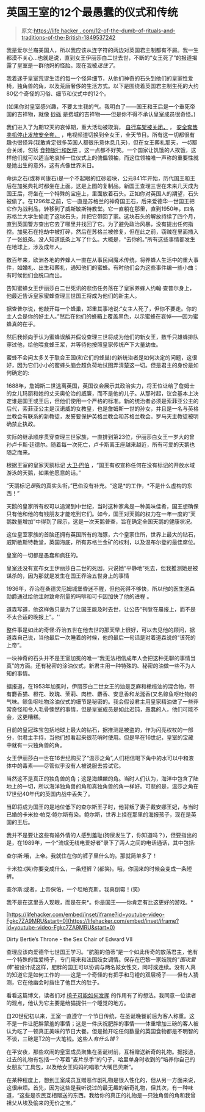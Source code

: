 # 英国王室的12个最愚蠢的仪式和传统

> 原文:[https://life hacker . com/12-of-the-dumb-of-rituals-and-traditions-of-the-British-1849537242](https://lifehacker.com/12-of-the-dumbest-rituals-and-traditions-of-the-british-1849537242)

我是爱尔兰裔美国人，所以我应该从连字符的两边对英国君主制都有不屑。我一生都漠不关心...也就是说，直到女王伊丽莎白二世去世，不断的“女王死了”的报道揭露了皇室是一群他妈的怪胎。现在我被*迷住了*。

我着迷于皇室荒谬生活的每一个怪异细节，从他们神奇的石头到他们的皇家性爱椅，独角兽的角，以及荒唐奢侈的生活方式。以下是围绕着英国君主制生死的大约80亿个奇怪的习俗、细节和仪式中的12个。

(如果你对皇室感兴趣，不要太生我的气。我明白了——国王和王后是一个垂死帝国的吉祥物，就像 [砂砾](https://en.wikipedia.org/wiki/Gritty) 是费城的吉祥物——但是你不得不承认皇室成员很奇怪。)

我们进入了为期12天的哀悼期，重大活动被取消， [自行车架被关闭，](https://twitter.com/Sex_Peston/status/1568970728980238336?ref_src=twsrc%5Etfw%7Ctwcamp%5Etweetembed%7Ctwterm%5E1568970728980238336%7Ctwgr%5E0c2afdbfc68a40579ec33d095cdd8f96a2608be0%7Ctwcon%5Es1_&ref_url=https://www.indy100.com/viral/weird-places-closed-queen-elizabeth-ii-funeral) ， [安全套售卖机停止发放安全套，](https://twitter.com/bmay/status/1569276675543662596?ref_src=twsrc%5Etfw%7Ctwcamp%5Etweetembed%7Ctwterm%5E1569276675543662596%7Ctwgr%5E0c2afdbfc68a40579ec33d095cdd8f96a2608be0%7Ctwcon%5Es1_&ref_url=https://www.indy100.com/viral/weird-places-closed-queen-elizabeth-ii-funeral) ，电视频道切换到全女王，全天节目。所有这一切都很有趣也很怪异(我敢肯定很多英国人都很乐意休息几天)，但在女王葬礼那天，*一切*都会关闭，包括 [食物银行和医院](https://www.independent.co.uk/news/uk/home-news/food-banks-uk-close-queen-elizabeth-funeral-b2166769.html) 。这一点都不好笑。一个国家让饥饿的人挨饿，这样他们就可以适当地哀悼一位仪式上的傀儡领袖，而这位领袖唯一声称的重要性就是她出生的意外，这有点像世界末日。

命运之石(或称司康石)是一个不起眼的红砂岩块，公元841年开始，历代国王和王后在加冕典礼时都坐在上面。这是上图的复制品。新国王查理三世在未来几天成为国王后，将坐在一个特殊的宝座上，里面放着石头。正如你对英国人的期望，石头被偷了。在1296年之前，它一直是苏格兰的神奇国王石，后来爱德华一世国王把它作为战利品，转移到了威斯敏斯特教堂。它一直躺在那里，直到1950年，四名苏格兰大学生偷走了这块石头，并把它带回了家。这块石头的解放持续了四个月，直到英国警方查出它去了哪里并找回了它。为了避免政治风暴，没有提出任何指控。加冕石在抢劫中被打碎，然后在苏格兰被修复，但在此之前，窃贼在里面插入了一张纸条。没人知道纸条上写了什么。大概是，“去你的。”所有这些事情都发生在地球上，涉及成年人。

数百年来，欧洲各地的养蜂人一直在从事民间魔术传统，将养蜂人生活中的重大事件，如婚礼、出生和葬礼，通知他们的蜜蜂。有时他们会为这些事件编一些小曲；有时候他们会脱口而出。

告知蜜蜂女王伊丽莎白二世死讯的悲伤任务落在了皇家养蜂人约翰·查普尔身上，他最近告诉皇家蜜蜂查理三世国王将成为他们的新主人。

据查普尔说，他敲开每一个蜂巢，郑重其事地说:“女主人死了，但你不要走。你的主人会是你的好主人。”然后在他们的蜂箱上覆盖黑色，以示蜜蜂在哀悼——因为蜜蜂真的在乎。

然后我倾向于认为蜜蜂误解并假设查理三世将成为他们的新女王，数千只雄蜂排队穿过他，给他喂食蜂王浆，并等待他按照皇家传统产下大量幼虫。

蜜蜂不会问太多关于联合王国(和它们的蜂巢)的新统治者是如何决定的问题，这很好，因为它们小小的蜜蜂头脑会超负荷地试图弄清楚这一切。但是君主的身份是如何确定的:

1688年，詹姆斯二世逃离英国，英国议会展示其政治实力，将王位让给了詹姆士的女儿玛丽和她的丈夫奥伦治的威廉，而不是他的儿子。从那时起，议会基本上决定谁是国王或王后，但他们使用一个严格的标准。新的统治者必须是索菲亚公主的后代，索菲亚公主是汉诺威的女教皇，也是詹姆斯一世的孙女，并且是一名与英格兰教会有联系的新教徒，发誓要保护英格兰教会和苏格兰教会。罗马天主教徒被明确禁止执政。

实际的继承顺序贯穿查理三世家族，一直排到第23位，伊丽莎白女王一岁大的曾孙卢卡斯·廷德尔。随着每一次死亡，卢卡斯离王座越来越近，所有可爱的天鹅也随之而来。

根据王室的皇家天鹅标记 [大卫·巴伯](https://www.reuters.com/world/uk/britains-swans-get-new-owner-with-royal-succession-2022-09-12/) ，“国王有权宣称任何在没有标记的开放水域游泳的天鹅，如果他愿意的话。”

“天鹅标记*是*我的真实头衔，”巴伯没有补充。“这是*的工作，*不是什么虚构的东西！”

天鹅的皇家所有权可以追溯到中世纪，当时这种家禽是一种美味佳肴，国王想确保只有他和他的有钱朋友才能吃到它们。如今，国王对天鹅的权力在一年一度的“天鹅数量增加”中得到了展示，这是一次天鹅普查，旨在确定全国天鹅的健康状况。

这位皇室家族的首脑还拥有英国所有的海豚，六个皇家住所，世界上最大的钻石，威斯敏斯特教堂，英国海底，所有苏格兰金矿的权利，以及温布尔登的最佳席位。

皇室的一切都是愚蠢和疯狂的。

皇室还没有宣布女王伊丽莎白二世的死因，只说她“平静地”死去，但我推测她是被谋杀的，因为那就是发生在国王乔治五世身上的事情

1936年，乔治在桑德灵厄姆城堡昏迷不醒，但他死得不够快，所以他的医生道森勋爵通过给他注射致命剂量的吗啡和可卡因加快了他的进程 。

道森写道，他这样做只是为了让国王能及时去世，让公告“刊登在晨报上，而不是不太合适的晚报上”。''

整件事是如此的奇怪:乔治五世在他去世的那天早上很好，可以去见他的顾问，据道森自己说，当他最后一次睡着的时候，他的最后一句话是对着道森说的“该死的上帝”。

一块神奇的石头并不是王室加冕的唯一“我无法相信成年人会把这种无聊的事情当真”的方面。还有秘密的涂油仪式，新君主用一种特殊的、秘密的油做一些不为人知的事情。

据报道，在1953年加冕时，伊丽莎白二世女王的油是芝麻和橄榄油的混合物，带有麝香猫、橙花、玫瑰、茉莉、肉桂、麝香、安息香和龙涎香(又名鲸鱼呕吐物)的气味。鲸鱼呕吐物涂油仪式的细节是秘密的。我会假设君主用皇家精油做了一些非常奇怪和令人毛骨悚然的事情，但是皇室成员是如此迟钝，愚蠢的人，他们可能不会，这更糟糕。

目前的皇冠珠宝包括地球上最大的钻石，据推测是被盗的，作为闪亮权杖的一部分，供君主手持，当他们想看起来很花哨时使用。但是早在16世纪，皇室的宝藏中就有一只独角兽的角。

女王伊丽莎白一世在16世纪购买了“温莎之角”,人们相信喝下角中的水可以中和液体中的毒素——尽管似乎没有人被说服去尝试它。

当然这不是真正的独角兽的角；这是海麒麟的角。当时人们认为，海洋中包含了陆地上的一切，所以海洋独角兽的角和真独角兽的角一样好。可悲的是，温莎之角在17世纪40年代的英国内战中丢失了。

当即将成为国王的是地位低下的查尔斯王子时，他背叛了妻子戴安娜王妃，与当时已婚的卡米拉·帕克·鲍尔斯有染。鲍尔斯，世界上挂在那里的海报孩子，现在是英国的王后。

我并不是要让这些有婚外情的人感到羞耻(狗屎发生了，你知道吗？)，但要指出的是，在1989年，一个“流氓无线电爱好者”录下了两人之间的电话通话，其中包括:

查尔斯:哦，上帝。我就住在你的裤子里什么的。那就简单多了！

卡米拉:(笑)你要变成什么，一条短裤？(都笑)。哦，你回来的时候会变成一条短裤。

查尔斯:或者，上帝保佑，一个坦帕克斯。我真倒霉！(笑)

我不是在这里丢人现眼，而是在来*。你是国王——你肯定有比这更好的游戏。*

 [https://lifehacker.com/embed/inset/iframe?id=youtube-video-Fgkc7ZA9MRU&start=0](https://lifehacker.com/embed/inset/iframe?id=youtube-video-Fgkc7ZA9MRU&start=0)

<figcaption class="sc-1ptbguh-0 hxeMec caption">Dirty Bertie’s Throne - the Sex Chair of Edward VII</figcaption> 

查理应该向爱德华七世国王学习。“肮脏的伯蒂”是一个如此传奇的放荡君主，他有一个特殊的性爱椅子，专门用来和法国妓女调情。保存在巴黎一家妓院的“*围攻爱情*”被设计成这样，肥胖的国王可以协调与两名妓女性交，同时或连续。没有人真的知道它是如何工作的——这是一个奇怪的有把手和马镫的双层椅子——但有人猜测，它在他幽会时挡住了他巨大的肚子。

看看这篇博文，读者们对 [椅子可能如何发挥](https://www.thewhoresofyore.com/katersquos-blog/dirtybertie-the-love-chair-of-edward-vii) 的作用有了的想法。我同意一位读者的观点，他认为它主要是给猫提供一个睡觉的地方。

自20世纪初以来，王室一直遵守一个节日传统，在圣诞晚餐前后为客人称重。这不是一件让肥胖蒙羞的事情；这是一件庆祝肥胖的事情——体重增加三磅的客人被认为吃了一顿真正美味的节日大餐。但是抛开吃任何数量的英国食物都是不明智的不谈，三磅是T2的一大笔钱。这些人*有什么错*？

在平安夜，那些欢闹的皇室成员聚集在圣诞树前，互相赠送新奇的礼物。据报道，过去的礼物有包括一个写着“麦片杀手”的勺子，哈里单身时收到的“培养你自己的女朋友”工具包，以及给女王妈妈的唱歌“大嘴巴贝斯”。

在某种程度上，想到王室成员互赠恶作剧礼物是很人性化的，但从另一方面来说，这很麻烦。首先，因为这些是我听说过的最无趣的新奇礼物，但其次，有一种味道，“这些是农民互相赠送的东西。我给你的真正的礼物是一只独角兽的角和我曾祖父从埃及偷来的无价之宝。”